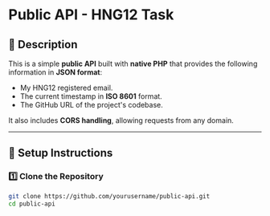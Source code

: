 # Public API - HNG12 Task

## 📖 Description
This is a simple **public API** built with **native PHP** that provides the following information in **JSON format**:
- My HNG12 registered email.
- The current timestamp in **ISO 8601** format.
- The GitHub URL of the project's codebase.

It also includes **CORS handling**, allowing requests from any domain.

---

## 🚀 **Setup Instructions**

### 1️⃣ **Clone the Repository**
```sh
git clone https://github.com/yourusername/public-api.git
cd public-api
